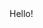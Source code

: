 <!DOCTYPE html>
<html lang="en">
<head>
 <meta charset="UTF-8">
  <title>auto</title>
 </head>
<body>
 Hello!
</body>
</html>
